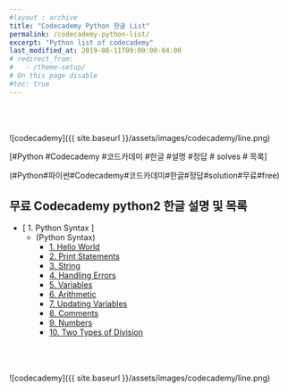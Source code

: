 ```yaml
---
#layout : archive
title: "Codecademy Python 한글 List"
permalink: /codecademy-python-list/
excerpt: "Python list of codecademy"
last_modified_at: 2019-08-11T09:00:00-04:00
# redirect_from:
#   - /theme-setup/
# On this page disable
#toc: true
---
```

    
<br><br>   
![codecademy]({{ site.baseurl }}/assets/images/codecademy/line.png)    

[#Python #Codecademy #코드카데미 #한글 #설명 #정답 # solves # 목록]    

(#Python#파이썬#Codecademy#코드카데미#한글#정답#solution#무료#free)

## 무료 Codecademy python2 한글 설명 및 목록 

 * [ 1. Python Syntax ]     
    * (Python Syntax)       
      * <a href="/010101-HelloWorld/">1. Hello World</a>     
      * <a href="/010102-PrintStatements/">2. Print Statements</a>    
      * <a href="/010103-String/">3. String</a>      
      * <a href="/010104-HandlingErrors/">4. Handling Errors</a>      
      * <a href="/010105-Variables/">5. Variables</a>      
      * <a href="/010106-Arithmetic/">6. Arithmetic</a>      
      * <a href="/010107-UpdatingVariables/">7. Updating Variables</a>      
      * <a href="/010108-Comments/">8. Comments</a>      
      * <a href="/010109-Numbers/">9. Numbers</a>   
      * <a href="/010110-TwoTypesOfDivision/">10. Two Types of Division</a>   
    

<br>
<br>
<br>
![codecademy]({{ site.baseurl }}/assets/images/codecademy/line.png)   
